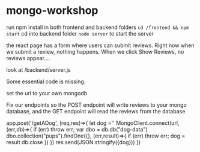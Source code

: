 # mongo-workshop

run npm install in both frontend and backend folders
`cd /frontend && npm start`
cd into backend folder
`node server` to start the server

the react page has a form where users can submit reviews.
Right now when we submit a review, nothing happens.
When we click Show Reviews, no reviews appear....

look at /backend/server.js

Some essential code is missing.

set the url to your own mongodb

Fix our endpoints so the POST endpoint will write reviews to your mongo database, 
and the GET endpoint will read the reviews from the database

app.post('/getADog', (req,res)=>{
    let dog =''
    MongoClient.connect(url, (err,db)=>{
        if (err) throw err;
        var dbo = db.db("dog-data")
        dbo.collection("pups").findOne({}, (err,result)=>{
            if (err) throw err;
            dog = result
            db.close
        })
    })
    res.send(JSON.stringify({dog}))
})

